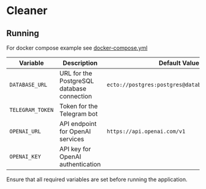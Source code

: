 # Cleaner

## Running

For docker compose example see [docker-compose.yml](docker-compose.yml)

| Variable         | Description                                | Default Value                                    |
| ---------------- | ------------------------------------------ | ------------------------------------------------ |
| `DATABASE_URL`   | URL for the PostgreSQL database connection | `ecto://postgres:postgres@database/cleaner_prod` |
| `TELEGRAM_TOKEN` | Token for the Telegram bot                 |                                                  |
| `OPENAI_URL`     | API endpoint for OpenAI services           | `https://api.openai.com/v1`                      |
| `OPENAI_KEY`     | API key for OpenAI authentication          |                                                  |

Ensure that all required variables are set before running the application.

